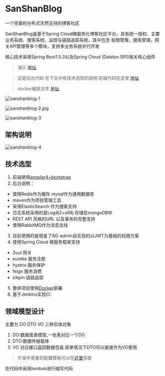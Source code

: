 # SanShanBlog

 一个完善的分布式天然支持的博客社区

SanShanBlog是基于Spring Cloud微服务化博客社区平台，具有统一授权、主要业务系统、搜索系统、监控与链路追踪系统，其中包含 权限管理，搜索管理，网关API管理等多个模块，支持多业务系统并行开发

核心技术采用Spring Boot1.5.2以及Spring Cloud (Dalston.SR1)相关核心组件

> 演示 [地址][2]

> 这是后台代码 在下文中有技术选型的说明 前端代码在这里 [地址][1]
>
> docker编排文件 [地址][3]

![sanshanblog-1](https://github.com/SanShanYouJiu/ImageRepository/blob/master/SanShaBlog/sanshanblog-1.jpg?raw=true)

![sanshanblog-2.jpg](https://github.com/SanShanYouJiu/ImageRepository/blob/master/SanShaBlog/sanshanblog-2.jpg?raw=true)

![sanshanblog-3](https://github.com/SanShanYouJiu/ImageRepository/blob/master/SanShaBlog/sanshanblog-3.jpg?raw=true)

## 架构说明
![sanshanblog-4](https://github.com/SanShanYouJiu/ImageRepository/blob/master/SanShaBlog/SanShanBlog%20%E6%9E%B6%E6%9E%84%E5%9B%BE%20(1).png?raw=true)

## 技术选型

1. 前端使用[angular4+bootstrap][1] 
2. 后台说明：
 - 使用Redis作为缓存 mysql作为通用数据库
 - maven作为项目管理工具
 - 采用ElasticSearch 作为搜索支持
 - 日志系统采用的是Log4j2+slf4j 存储在mongoDB中
 - REST API 风格的URL 以及事务的完整支持
 - 使用RabbitMQ作为消息总线
3. 目前使用的是借鉴了AG-admin自实现的以JWT为基础的权限方案
4. 使用Spring Cloud 微服务框架支持
 - Zuul 网关 
 - eureka 服务注册 
 - hystrix 服务保护 
 - feign 服务消费
 - zikpin 链路追踪
5. 整体项目使用[Docker][3]部署
6. 基于Jenkins实现CI

##  领域模型设计 
主要为 DO DTO VO 三种实体对象
1. DO:数据库表模型,一张表对应一个DO
2. DTO:数据传输载体
3. VO 对应接口返回数据包装.简单情况下DTO可以直接作为VO使用

> 开发中需要的配置模板可以在[这里][4]获取 

在代码中采用lombok进行缩写代码

[1]: https://github.com/SanShanYouJiu/SanShanBlog-Web
[2]: https://sanshan.xyz/
[3]: https://github.com/SanShanYouJiu/sanshanblog-docker-file
[4]: https://gitee.com/SanShanYouJiu/config-repo-demo